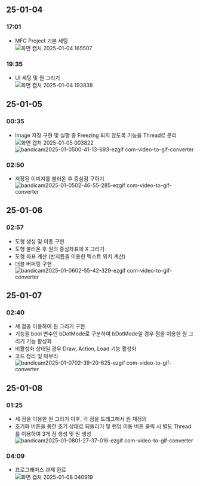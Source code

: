 
## 25-01-04</br>
### 17:01
- MFC Project 기본 세팅</br>
![화면 캡처 2025-01-04 165507](https://github.com/user-attachments/assets/5fcf8ede-07c6-4df4-bb62-0bd484daac0c)</br>

### 19:35</br>
- UI 세팅 및 원 그리기</br>
![화면 캡처 2025-01-04 193838](https://github.com/user-attachments/assets/9aadd9b1-1a0e-4f85-861f-63de06ec896b)</br>

## 25-01-05</br>
### 00:35</br>
- Image 저장 구현 및 실행 중 Freezing 되지 않도록 기능을 Thread로 분리</br>
![화면 캡처 2025-01-05 003822](https://github.com/user-attachments/assets/f36fb35e-c621-44bc-9191-2d654907b397)</br>
![bandicam2025-01-0500-41-13-693-ezgif com-video-to-gif-converter](https://github.com/user-attachments/assets/e6107aa5-a052-4a40-a975-4e35f7249460)

### 02:50</br>
- 저장된 이미지를 불러온 후 중심점 구하기</br>
![bandicam2025-01-0502-46-55-285-ezgif com-video-to-gif-converter](https://github.com/user-attachments/assets/01639eb7-afe9-4f77-88ef-9e64d3a437fb)

## 25-01-06</br>
### 02:57</br>
- 도형 생성 및 이동 구현</br>
- 도형 불러온 후 원의 중심좌표에 X 그리기</br>
- 도형 좌표 계산 (반지름을 이용한 텍스트 위치 계산)</br>
- 더블 버퍼링 구현</br>
![bandicam2025-01-0602-55-42-329-ezgif com-video-to-gif-converter](https://github.com/user-attachments/assets/79f6f617-fd15-44ba-8259-19eb4a40f2ed)</br>

## 25-01-07</br>
### 02:40</br>
- 세 점을 이용하여 원 그리기 구현</br>
- 기능을 bool 변수인 bDotMode로 구분하여 bDotMode일 경우 점을 이용한 원 그리기 기능 활성화</br>
- 비활성화 상태일 경우 Draw, Action, Load 기능 활성화</br>
- 코드 정리 및 마무리</br>
![bandicam2025-01-0702-39-20-625-ezgif com-video-to-gif-converter](https://github.com/user-attachments/assets/49f32381-7744-462d-b388-e3414c46aba5)</br>

## 25-01-08</br>
### 01:25</br>
- 세 점을 이용한 원 그리기 이후, 각 점을 드래그해서 원 재정의</br>
- 초기화 버튼을 통한 초기 상태로 되돌리기 및 랜덤 이동 버튼 클릭 시 별도 Thread를 이용하여 3개 점 생성 및 원 생성</br>
![bandicam2025-01-0801-27-37-016-ezgif com-video-to-gif-converter](https://github.com/user-attachments/assets/e20c3c59-8c12-43c8-8df1-3ddd673f4ffe)</br>

### 04:09</br>
- 프로그래머스 과제 완료</br>
![화면 캡처 2025-01-08 040919](https://github.com/user-attachments/assets/b6c6347f-21df-4e3c-953e-b9fca2715d76)</br>


